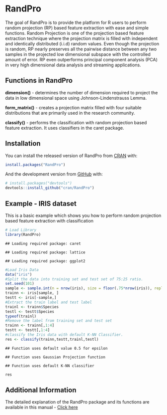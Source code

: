 
<!-- README.md is generated from README.Rmd. Please edit that file -->

# RandPro

<!-- badges: start -->

<!-- badges: end -->

The goal of RandPro is to provide the platform for R users to perform
random projection (RP) based feature extraction with ease and simple
functions. Random Projection is one of the projection based feature
extraction technique where the projection matrix is filled with
independent and identically distributed (i.i.d) random values. Even
though the projection is random, RP nearly preserves all the pairwise
distance between any two samples in the projected low dimensional
subspace with the controlled amount of error. RP even outperforms
principal component analysis (PCA) in very high dimensional data
analysis and streaming applications.

## Functions in RandPro

**dimension()** - determines the number of dimension required to project
the data in low dimensional space using Johnson-Lindenstrauss Lemma.

**form\_matrix()** - creates a projection matrix filled with four
suitable distributions that are primarily used in the research
community.

**classify()** - performs the classification with random projection
based feature extraction. It uses classifiers in the caret package.

## Installation

You can install the released version of RandPro from
[CRAN](https://CRAN.R-project.org) with:

``` r
install.packages("RandPro")
```

And the development version from [GitHub](https://github.com/) with:

``` r
# install.packages("devtools")
devtools::install_github("cran/RandPro")
```

## Example - IRIS dataset

This is a basic example which shows you how to perform random projection
based feature extraction with classification

``` r
# Load Library
library(RandPro)
```

    ## Loading required package: caret

    ## Loading required package: lattice

    ## Loading required package: ggplot2

``` r
#Load Iris Data
data("iris")
#Split the data into training set and test set of 75:25 ratio.
set.seed(101)
sample <- sample.int(n = nrow(iris), size = floor(.75*nrow(iris)), replace = FALSE)
trainn <- iris[sample, ]
testt <- iris[-sample,]
#Extract the train label and test label
trainl <- trainn$Species
testl <- testt$Species
typeof(trainl)
#Remove the label from training set and test set
trainn <- trainn[,1:4]
testt <- testt[,1:4]
#classify the Iris data with default K-NN Classifier.
res <- classify(trainn,testt,trainl,testl)
```

    ## Function uses default value 0.5 for epsilon

    ## Function uses Gaussian Projection function

    ## Function uses default K-NN classifier

``` r
res
```

## Additional Information

The detailed explanation of the RandPro package and its functions are
available in this manual - [Click
here](https://CRAN.R-project.org/package=RandPro)
